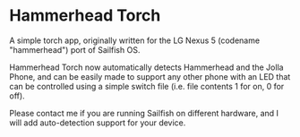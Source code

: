 # Hammerhead Torch
A simple torch app, originally written for the LG Nexus 5 (codename "hammerhead") port of Sailfish OS.

Hammerhead Torch now automatically detects Hammerhead and the Jolla Phone, and can be easily made to support any other phone with an LED that can be controlled using a simple switch file (i.e. file contents 1 for on, 0 for off).

Please contact me if you are running Sailfish on different hardware, and I will add auto-detection support for your device.
